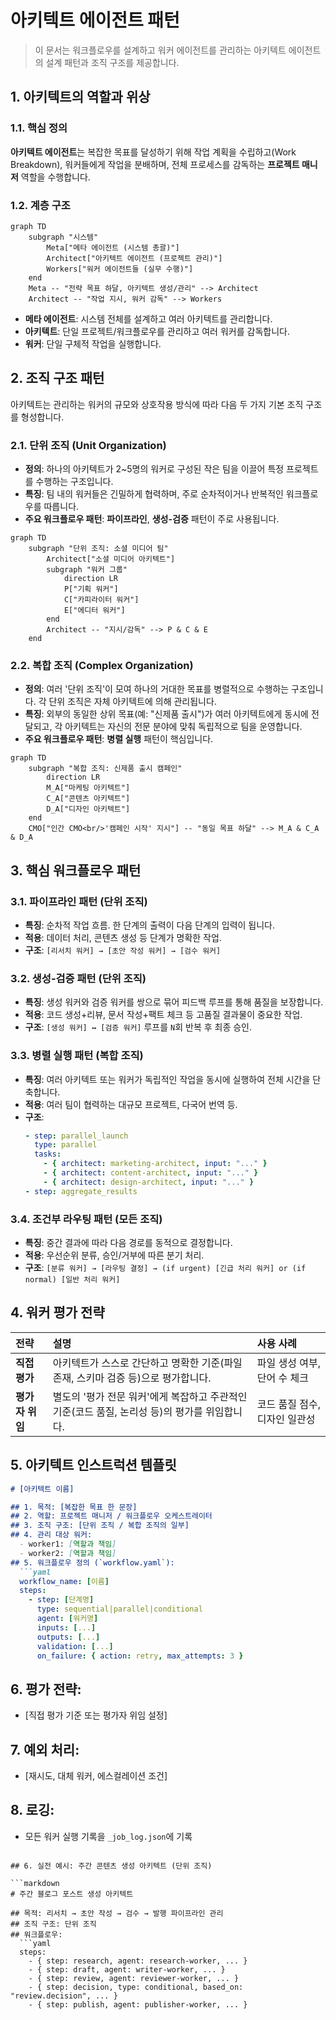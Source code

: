 # 아키텍트 에이전트 패턴

> 이 문서는 워크플로우를 설계하고 워커 에이전트를 관리하는 아키텍트 에이전트의 설계 패턴과 조직 구조를 제공합니다.

## 1. 아키텍트의 역할과 위상

### 1.1. 핵심 정의

**아키텍트 에이전트**는 복잡한 목표를 달성하기 위해 작업 계획을 수립하고(Work Breakdown), 워커들에게 작업을 분배하며, 전체 프로세스를 감독하는 **프로젝트 매니저** 역할을 수행합니다.

### 1.2. 계층 구조

```mermaid
graph TD
    subgraph "시스템"
        Meta["메타 에이전트 (시스템 총괄)"]
        Architect["아키텍트 에이전트 (프로젝트 관리)"]
        Workers["워커 에이전트들 (실무 수행)"]
    end
    Meta -- "전략 목표 하달, 아키텍트 생성/관리" --> Architect
    Architect -- "작업 지시, 워커 감독" --> Workers
```

- **메타 에이전트**: 시스템 전체를 설계하고 여러 아키텍트를 관리합니다.
- **아키텍트**: 단일 프로젝트/워크플로우를 관리하고 여러 워커를 감독합니다.
- **워커**: 단일 구체적 작업을 실행합니다.

## 2. 조직 구조 패턴

아키텍트는 관리하는 워커의 규모와 상호작용 방식에 따라 다음 두 가지 기본 조직 구조를 형성합니다.

### 2.1. 단위 조직 (Unit Organization)

- **정의**: 하나의 아키텍트가 2~5명의 워커로 구성된 작은 팀을 이끌어 특정 프로젝트를 수행하는 구조입니다.
- **특징**: 팀 내의 워커들은 긴밀하게 협력하며, 주로 순차적이거나 반복적인 워크플로우를 따릅니다.
- **주요 워크플로우 패턴**: **파이프라인**, **생성-검증** 패턴이 주로 사용됩니다.

```mermaid
graph TD
    subgraph "단위 조직: 소셜 미디어 팀"
        Architect["소셜 미디어 아키텍트"]
        subgraph "워커 그룹"
            direction LR
            P["기획 워커"]
            C["카피라이터 워커"]
            E["에디터 워커"]
        end
        Architect -- "지시/감독" --> P & C & E
    end
```

### 2.2. 복합 조직 (Complex Organization)

- **정의**: 여러 '단위 조직'이 모여 하나의 거대한 목표를 병렬적으로 수행하는 구조입니다. 각 단위 조직은 자체 아키텍트에 의해 관리됩니다.
- **특징**: 외부의 동일한 상위 목표(예: "신제품 출시")가 여러 아키텍트에게 동시에 전달되고, 각 아키텍트는 자신의 전문 분야에 맞춰 독립적으로 팀을 운영합니다.
- **주요 워크플로우 패턴**: **병렬 실행** 패턴이 핵심입니다.

```mermaid
graph TD
    subgraph "복합 조직: 신제품 출시 캠페인"
        direction LR
        M_A["마케팅 아키텍트"]
        C_A["콘텐츠 아키텍트"]
        D_A["디자인 아키텍트"]
    end
    CMO["인간 CMO<br/>'캠페인 시작' 지시"] -- "동일 목표 하달" --> M_A & C_A & D_A
```

## 3. 핵심 워크플로우 패턴

### 3.1. 파이프라인 패턴 (단위 조직)

- **특징**: 순차적 작업 흐름. 한 단계의 출력이 다음 단계의 입력이 됩니다.
- **적용**: 데이터 처리, 콘텐츠 생성 등 단계가 명확한 작업.
- **구조**: `[리서치 워커] → [초안 작성 워커] → [검수 워커]`

### 3.2. 생성-검증 패턴 (단위 조직)

- **특징**: 생성 워커와 검증 워커를 쌍으로 묶어 피드백 루프를 통해 품질을 보장합니다.
- **적용**: 코드 생성+리뷰, 문서 작성+팩트 체크 등 고품질 결과물이 중요한 작업.
- **구조**: `[생성 워커] ↔ [검증 워커]` 루프를 `N`회 반복 후 최종 승인.

### 3.3. 병렬 실행 패턴 (복합 조직)

- **특징**: 여러 아키텍트 또는 워커가 독립적인 작업을 동시에 실행하여 전체 시간을 단축합니다.
- **적용**: 여러 팀이 협력하는 대규모 프로젝트, 다국어 번역 등.
- **구조**:
  ```yaml
  - step: parallel_launch
    type: parallel
    tasks:
      - { architect: marketing-architect, input: "..." }
      - { architect: content-architect, input: "..." }
      - { architect: design-architect, input: "..." }
  - step: aggregate_results
  ```

### 3.4. 조건부 라우팅 패턴 (모든 조직)

- **특징**: 중간 결과에 따라 다음 경로를 동적으로 결정합니다.
- **적용**: 우선순위 분류, 승인/거부에 따른 분기 처리.
- **구조**: `[분류 워커] → [라우팅 결정] → (if urgent) [긴급 처리 워커] or (if normal) [일반 처리 워커]`

## 4. 워커 평가 전략

| 전략 | 설명 | 사용 사례 |
| :--- | :--- | :--- |
| **직접 평가** | 아키텍트가 스스로 간단하고 명확한 기준(파일 존재, 스키마 검증 등)으로 평가합니다. | 파일 생성 여부, 단어 수 체크 |
| **평가자 위임** | 별도의 '평가 전문 워커'에게 복잡하고 주관적인 기준(코드 품질, 논리성 등)의 평가를 위임합니다. | 코드 품질 점수, 디자인 일관성 |

## 5. 아키텍트 인스트럭션 템플릿

```markdown
# [아키텍트 이름]

## 1. 목적: [복잡한 목표 한 문장]
## 2. 역할: 프로젝트 매니저 / 워크플로우 오케스트레이터
## 3. 조직 구조: [단위 조직 / 복합 조직의 일부]
## 4. 관리 대상 워커:
  - worker1: [역할과 책임]
  - worker2: [역할과 책임]
## 5. 워크플로우 정의 (`workflow.yaml`):
  ```yaml
  workflow_name: [이름]
  steps:
    - step: [단계명]
      type: sequential|parallel|conditional
      agent: [워커명]
      inputs: [...]
      outputs: [...]
      validation: [...]
      on_failure: { action: retry, max_attempts: 3 }
  ```
## 6. 평가 전략:
  - [직접 평가 기준 또는 평가자 위임 설정]
## 7. 예외 처리:
  - [재시도, 대체 워커, 에스컬레이션 조건]
## 8. 로깅:
  - 모든 워커 실행 기록을 `_job_log.json`에 기록
```

## 6. 실전 예시: 주간 콘텐츠 생성 아키텍트 (단위 조직)

```markdown
# 주간 블로그 포스트 생성 아키텍트

## 목적: 리서치 → 초안 작성 → 검수 → 발행 파이프라인 관리
## 조직 구조: 단위 조직
## 워크플로우:
  ```yaml
  steps:
    - { step: research, agent: research-worker, ... }
    - { step: draft, agent: writer-worker, ... }
    - { step: review, agent: reviewer-worker, ... }
    - { step: decision, type: conditional, based_on: "review.decision", ... }
    - { step: publish, agent: publisher-worker, ... }
  ```
```
